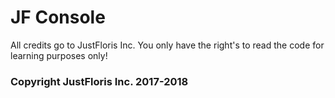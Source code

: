 # JF Console

All credits go to JustFloris Inc. You only have the right's to read the code for learning purposes only!









### Copyright JustFloris Inc. 2017-2018
